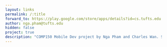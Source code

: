 ```yaml
---
layout: links
permalink: /:title
forward_to: https://play.google.com/store/apps/details?id=cs.tufts.edu.compfoodie
author: nga.pham@tufts.edu
hidden: false
project: true
description: "COMP150 Mobile Dev project by Nga Pham and Charles Wan. Source: https://github.com/charleskwwan/compfoodie-android"
---
```


